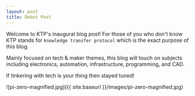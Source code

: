 ```yaml
---
layout: post
title: Debut Post
---
```


Welcome to KTP's inaugural blog post! For those of you who don't know KTP
stands for ```knowledge transfer protocol``` which is the exact purpose of this
blog.

Mainly focused on tech & maker themes, this blog will touch on subjects 
including electronics, automation, infrastructure, programming, and CAD.

If tinkering with tech is your thing then stayed tuned!

![pi-zero-magnified.jpg]({{ site.baseurl }}/images/pi-zero-magnified.jpg)